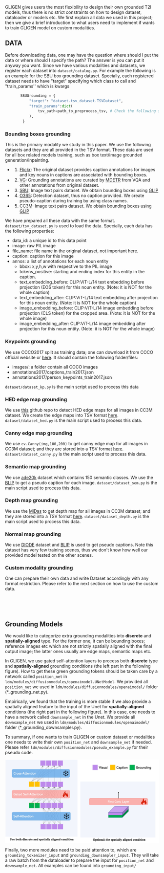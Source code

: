GLIGEN gives users the most flexibility to design their own grounded T2I models, thus there is no strict constraints on how to design dataset, dataloader or models etc. We first explain all data we used in this project; then we give a brief introduction to what users need to implement if wants to train GLIGEN model on custom modalities.


## DATA 

Before downloading data, one may have the question where should I put the data or where should I specify the path? The answer is you can put it anyway you want. Since we have various modalities and datasets, we register each dataset into `dataset/catalog.py`. For example the following is an example for the SBU box grounding dataset. Specially, each registered dataset needs to have "target" specifying which class to call and "train_params'' which is kwargs

```python
       SBUGrounding = {   
           "target": "dataset.tsv_dataset.TSVDataset",
           "train_params":dict(
               tsv_path=path_to_preprocess_tsv, # Check the following section where we provide the tsv to download.  
           ),
        }
```

### Bounding boxes grounding 

This is the primary modality we study in this paper. We use the following datasets and they are all provided in the TSV format. These data are used for all box related models training, such as box text/image grounded generation/inpainting. 



- 1) [Flickr](#): The original dataset provides caption annotations for images and key nouns in captions are associated with bounding boxes.  
- 2) [VG](#): Grounding annotations are curated by [MDETR](https://github.com/ashkamath/mdetr/blob/main/.github/pretrain.md) from VQA and other annotations from original dataset.  
- 3) [SBU](#): Image text pairs dataset. We obtain bounding boxes using [GLIP](https://github.com/microsoft/GLIP) 
- 4) [O365](#): Detection dataset, thus no caption provided. We create pseudo-caption during training by using class names. 
- 5) [CC3M](#): Image text pairs dataset. We obtain bounding boxes using [GLIP](https://github.com/microsoft/GLIP)  

We have prepared all these data with the same format. `dataset/tsv_dataset.py` is used to load the data. Specially, each data has the following properties: 

* data_id: a unique id to this data point 
* image: raw PIL image 
* file_name: file name in the original dataset, not important here. 
* caption: caption for this image 
* annos: a list of annotations for each noun entity
  * bbox: x,y,h,w with respective to the PIL image 
  * tokens_positive: starting and ending index for this entity in the caption. 
  * text_embedding_before: CLIP:ViT-L/14 text embedding before projection (EOS token) for this noun entity. (Note: it is NOT for the whole caption)
  * text_embedding_after: CLIP:ViT-L/14 text embedding after projection for this noun entity. (Note: it is NOT for the whole caption)
  * image_embedding_before: CLIP:ViT-L/14 image embedding before projection (CLS token) for the cropped area. (Note: it is NOT for the whole image)
  * image_embedding_after: CLIP:ViT-L/14 image embedding after projection for this noun entity. (Note: it is NOT for the whole image)



### Keypoints grounding 

We use COCO2017 split as training data; one can download it from COCO official website or [here](#). It should contain the following folder/files: 
* images/: a folder contain all COCO images 
* annotations2017/captions_train2017.json
* annotations2017/person_keypoints_train2017.json

`dataset/dataset_kp.py` is the main script used to process this data 


### HED edge map grounding 
We use [this](https://github.com/sniklaus/pytorch-hed) github repo to detect HED edge maps for all images in CC3M dataset. We create the edge maps into TSV format [here](#).  `dataset/dataset_hed.py` is the main script used to process this data. 

### Canny edge map grounding 
We use `cv.Canny(img,100,200)` to get canny edge map for all images in CC3M dataset; and they are stored into a TSV format [here](#). `dataset/dataset_canny.py` is the main script used to process this data. 


### Semantic map grounding 
We use [ade20k](https://groups.csail.mit.edu/vision/datasets/ADE20K/) dataset which contains 150 semantic classes. We use the [BLIP](https://github.com/salesforce/BLIP) to get a pseudo caption for each image. `dataset/dataset_sem.py` is the main script used to process this data. 

### Depth map grounding 
We use the [MiDas](https://github.com/isl-org/MiDaS) to get depth map for all images in CC3M dataset; and they are stored into a TSV format [here](#). `dataset/dataset_depth.py` is the main script used to process this data. 

### Normal map grounding 
We use [DIODE](https://diode-dataset.org/) dataset and [BLIP](https://github.com/salesforce/BLIP) is used to get pseudo captions. Note this dataset has very few training scenes, thus we don't know how well our provided model tested on the other scenes. 

### Custom modality grounding
One can prepare their own data and write Dataset accordingly with any format restriction. Please refer to the next section on how to use the custom data. 


<br>
<br>
<br>

## Grounding Models 
We would like to categorize extra grounding modalities into **discrete** and **spatially-aligned** type. For the former one, it can be bounding boxes; reference images etc which are not strictly spatially aligned with the final output image; the latter ones usually are edge maps, semantic maps etc.   

In GLIGEN, we use gated self-attention layers to process both **discrete** type and **spatially-aligned** grounding conditions (the left part in the following figure). How to get these green grounding tokens should be taken care by a network called `position_net` in `ldm/modules/diffusionmodules/openaimodel.UNetModel`. 
We provided all `position_net` we used in `ldm/modules/diffusionmodules/openaimodel/` folder (*_grounding_net.py).    


Empirically, we found that the training is more stable if we also provide a spatially aligned feature to the input of the Unet for **spatially-aligned** conditions (the right part in the following figure). In this case, one needs to have a network called `downsample_net` in the Unet. 
We provide all `downsample_net` we used in `ldm/modules/diffusionmodules/openaimodel/` folder (*_grounding_downsampler.py).   

To summary, if one wants to train GLIGEN on custom dataset or modalities one needs to write their own `position_net` and `downsample_net` if needed. Please refer `ldm/modules/diffusionmodules/pseudo_example.py` for their pseudo code. 


<p align="center">
<img src='gatedSA_first_conv.jpeg' align="middle" width=600>
</p>

Finally, two more modules need to be paid attention to, which are `grounding_tokenizer_input` and `grounding_downsampler_input`. They will take a raw batch from the dataloader to prepare the input for `position_net` and `downsample_net`. All examples can be found into `grounding_input/` 
